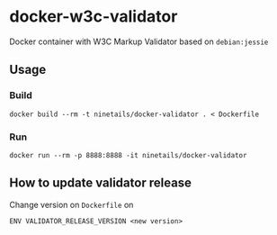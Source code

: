# docker-w3c-validator
Docker container with W3C Markup Validator based on `debian:jessie`

## Usage

### Build

```
docker build --rm -t ninetails/docker-validator . < Dockerfile
```

### Run

```
docker run --rm -p 8888:8888 -it ninetails/docker-validator
```

## How to update validator release

Change version on `Dockerfile` on

```
ENV VALIDATOR_RELEASE_VERSION <new version>
```
